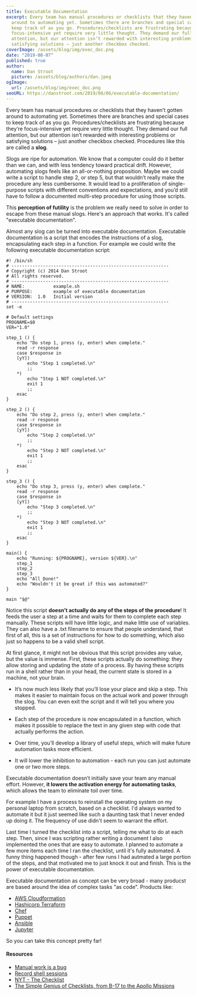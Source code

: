 ```yaml
---
title: Executable Documentation
excerpt: Every team has manual procedures or checklists that they haven’t gotten
  around to automating yet. Sometimes there are branches and special cases to
  keep track of as you go. Procedures/checklists are frustrating because they’re
  focus-intensive yet require very little thought. They demand our full
  attention, but our attention isn’t rewarded with interesting problems or
  satisfying solutions – just another checkbox checked.
coverImage: /assets/blog/img/exec_doc.png
date: "2019-08-07"
published: true
author:
  name: Dan Stroot
  picture: /assets/blog/authors/dan.jpeg
ogImage:
  url: /assets/blog/img/exec_doc.png
seoURL: https://danstroot.com/2019/08/06/executable-documentation/
---
```


Every team has manual procedures or checklists that they haven’t gotten around to automating yet. Sometimes there are branches and special cases to keep track of as you go. Procedures/checklists are frustrating because they’re focus-intensive yet require very little thought. They demand our full attention, but our attention isn’t rewarded with interesting problems or satisfying solutions – just another checkbox checked. Procedures like this are called a **slog**.

Slogs are ripe for automation. We know that a computer could do it better than we can, and with less tendency toward practical drift. However, automating slogs feels like an all-or-nothing proposition. Maybe we could write a script to handle step 2, or step 5, but that wouldn’t really make the procedure any less cumbersome. It would lead to a proliferation of single-purpose scripts with different conventions and expectations, and you’d still have to follow a documented multi-step procedure for using those scripts.

This **perception of futility** is the problem we really need to solve in order to escape from these manual slogs. Here's an approach that works. It's called "executable documentation".

Almost any slog can be turned into executable documentation. Executable documentation is a script that encodes the instructions of a slog, encapsulating each step in a function. For example we could write the following executable documentation script:

```shell
#! /bin/sh
# ------------------------------------------------------------
# Copyright (c) 2014 Dan Stroot
# All rights reserved.
# ------------------------------------------------------------
# NAME:           example.sh
# PURPOSE:        example of executable documentation
# VERSION:  1.0   Initial version
# ------------------------------------------------------------
set -e

# Default settings
PROGNAME=$0
VER="1.0"

step_1 () {
    echo "Do step 1, press (y, enter) when complete."
    read -r response
    case $response in
    [yY])
        echo "Step 1 completed.\n"
        ;;
    *)
        echo "Step 1 NOT completed.\n"
        exit 1
        ;;
    esac
}

step_2 () {
    echo "Do step 2, press (y, enter) when complete."
    read -r response
    case $response in
    [yY])
        echo "Step 2 completed.\n"
        ;;
    *)
        echo "Step 2 NOT completed.\n"
        exit 1
        ;;
    esac
}

step_3 () {
    echo "Do step 3, press (y, enter) when complete."
    read -r response
    case $response in
    [yY])
        echo "Step 3 completed.\n"
        ;;
    *)
        echo "Step 3 NOT completed.\n"
        exit 1
        ;;
    esac
}

main() {
    echo "Running: ${PROGNAME}, version ${VER}.\n"
    step_1
    step_2
    step_3
    echo "All Done!"
    echo "Wouldn't it be great if this was automated?"
}

main "$@"
```

Notice this script **doesn’t actually do any of the steps of the procedure**! It feeds the user a step at a time and waits for them to complete each step manually. These scripts will have little logic, and make little use of variables. They can also have a .txt filename to ensure that people understand, that first of all, this is a set of instructions for how to do something, which also just so happens to be a valid shell script.

At first glance, it might not be obvious that this script provides any value, but the value is immense. First, these scripts actually do something: they allow storing and updating the _state_ of a process. By having these scripts run in a shell rather than in your head, the current state is stored in a machine, not your brain.

- It’s now much less likely that you’ll lose your place and skip a step. This makes it easier to maintain focus on the actual work and power through the slog. You can even exit the script and it will tell you where you stopped.

- Each step of the procedure is now encapsulated in a function, which makes it possible to replace the text in any given step with code that actually performs the action.

- Over time, you’ll develop a library of useful steps, which will make future automation tasks more efficient.

- It will lower the inhibition to automation - each run you can just automate one or two more steps.

Executable documentation doesn’t initially save your team any manual effort. However, **it lowers the activation energy for automating tasks**, which allows the team to eliminate toil over time.

For example I have a process to reinstall the operating system on my personal laptop from scratch, based on a checklist. I'd always wanted to automate it but it just seemed like such a daunting task that I never ended up doing it. The frequency of use didn't seem to warrant the effort.

Last time I turned the checklist into a script, telling me what to do at each step. Then, since I was scripting rather writing a document I also implemented the ones that are easy to automate. I planned to automate a few more items each time I ran the checklist, until it's fully automated. A funny thing happened though - after few runs I had autmated a large portion of the steps, and that motivated me to just knock it out and finish. This is the power of executable documentation.

Executable documentation as concept can be very broad - many producst are based around the idea of complex tasks "as code". Products like:

- [AWS Cloudformation](https://aws.amazon.com/cloudformation/)
- [Hashicorp Terraform](https://www.terraform.io)
- [Chef](https://www.chef.io/)
- [Puppet](https://puppet.com)
- [Ansible](https://www.ansible.com/)
- [Jupyter](https://jupyter.org)

So you can take this concept pretty far!

#### Resources

- [Manual work is a bug](https://queue.acm.org/detail.cfm?id=3197520)</br>
- [Record shell sessions](https://www.youtube.com/watch?v=tweyWNr6X18)</br>
- [NYT - The Checklist](https://www.newyorker.com/magazine/2007/12/10/the-checklist)</br>
- [The Simple Genius of Checklists, from B-17 to the Apollo Missions](https://blog.nuclino.com/the-simple-genius-of-checklists-from-b-17-to-the-apollo-missions)
